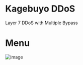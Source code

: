 # Kagebuyo DDoS
Layer 7 DDoS with Multiple Bypass

# Menu
![image](https://user-images.githubusercontent.com/109874531/187014527-6807820e-c551-452b-b7a6-adf9d5f1e657.png)

